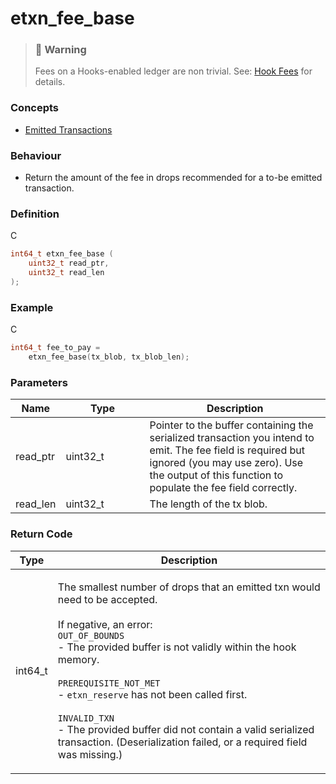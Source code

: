 # etxn\_fee\_base

> ### 🚧 Warning
>
> Fees on a Hooks-enabled ledger are non trivial. See: [Hook Fees](../../../concepts/hook-fees.md) for details.

### Concepts

* [Emitted Transactions](../../../concepts/emitted-transactions.md)

### Behaviour

* Return the amount of the fee in drops recommended for a to-be emitted transaction.

### Definition

C

```c
int64_t etxn_fee_base (
    uint32_t read_ptr,
  	uint32_t read_len
);
```

### Example

C

```c
int64_t fee_to_pay =
    etxn_fee_base(tx_blob, tx_blob_len);
```

### Parameters

<table><thead><tr><th>Name</th><th width="118">Type</th><th>Description</th></tr></thead><tbody><tr><td>read_ptr</td><td>uint32_t</td><td>Pointer to the buffer containing the serialized transaction you intend to emit. The fee field is required but ignored (you may use zero). Use the output of this function to populate the fee field correctly.</td></tr><tr><td>read_len</td><td>uint32_t</td><td>The length of the tx blob.</td></tr></tbody></table>

### Return Code

| Type     | Description                                                                                                                                                                                                                                                                                                                                                                                                                                                                           |
| -------- | ------------------------------------------------------------------------------------------------------------------------------------------------------------------------------------------------------------------------------------------------------------------------------------------------------------------------------------------------------------------------------------------------------------------------------------------------------------------------------------- |
| int64\_t | <p>The smallest number of drops that an emitted txn would need to be accepted.<br><br>If negative, an error:<br><code>OUT_OF_BOUNDS</code><br>- The provided buffer is not validly within the hook memory.<br><br><code>PREREQUISITE_NOT_MET</code><br>- <code>etxn_reserve</code> has not been called first.<br><br><code>INVALID_TXN</code><br>- The provided buffer did not contain a valid serialized transaction. (Deserialization failed, or a required field was missing.)</p> |
